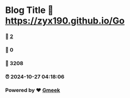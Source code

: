 # Blog Title :link: https://zyx190.github.io/Go 
### :page_facing_up: [2](https://zyx190.github.io/Go/tag.html) 
### :speech_balloon: 0 
### :hibiscus: 3208 
### :alarm_clock: 2024-10-27 04:18:06 
### Powered by :heart: [Gmeek](https://github.com/Meekdai/Gmeek)
